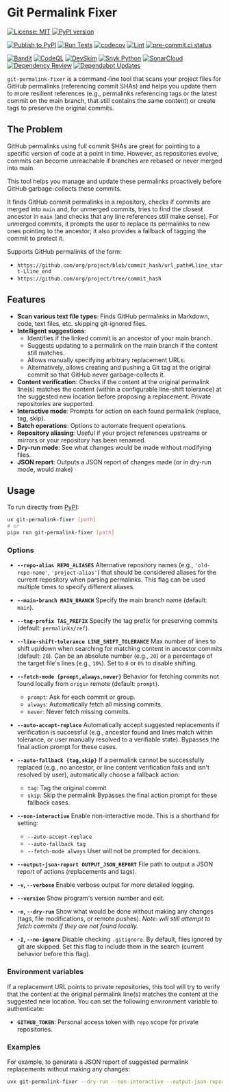 # Git Permalink Fixer

[![License: MIT](https://img.shields.io/badge/License-MIT-yellow.svg)](https://opensource.org/licenses/MIT)
[![PyPI version](https://badge.fury.io/py/git-permalink-fixer.svg?1)](https://badge.fury.io/py/git-permalink-fixer)

[![Publish to PyPI](https://github.com/huyz/git-permalink-fixer/actions/workflows/publish.yml/badge.svg)](https://github.com/huyz/git-permalink-fixer/actions/workflows/publish.yml)
[![Run Tests](https://github.com/huyz/git-permalink-fixer/actions/workflows/test.yml/badge.svg)](https://github.com/huyz/git-permalink-fixer/actions/workflows/test.yml)
[![codecov](https://codecov.io/gh/huyz/git-permalink-fixer/graph/badge.svg?token=5UAFLXGY8W)](https://codecov.io/gh/huyz/git-permalink-fixer)
[![Lint](https://github.com/huyz/git-permalink-fixer/actions/workflows/lint.yml/badge.svg)](https://github.com/huyz/git-permalink-fixer/actions/workflows/lint.yml)
[![pre-commit.ci status](https://results.pre-commit.ci/badge/github/huyz/git-permalink-fixer/main.svg)](https://results.pre-commit.ci/latest/github/huyz/git-permalink-fixer/main)

[![Bandit](https://github.com/huyz/git-permalink-fixer/actions/workflows/bandit.yml/badge.svg)](https://github.com/huyz/git-permalink-fixer/actions/workflows/bandit.yml)
[![CodeQL](https://github.com/huyz/git-permalink-fixer/actions/workflows/github-code-scanning/codeql/badge.svg)](https://github.com/huyz/git-permalink-fixer/actions/workflows/github-code-scanning/codeql)
[![DevSkim](https://github.com/huyz/git-permalink-fixer/actions/workflows/devskim.yml/badge.svg)](https://github.com/huyz/git-permalink-fixer/actions/workflows/devskim.yml)
[![Snyk Python](https://github.com/huyz/git-permalink-fixer/actions/workflows/snyk-python.yml/badge.svg)](https://github.com/huyz/git-permalink-fixer/actions/workflows/snyk-python.yml)
[![SonarCloud](https://github.com/huyz/git-permalink-fixer/actions/workflows/sonarcloud.yml/badge.svg)](https://github.com/huyz/git-permalink-fixer/actions/workflows/sonarcloud.yml)
[![Dependency Review](https://github.com/huyz/git-permalink-fixer/actions/workflows/dependency-review.yml/badge.svg)](https://github.com/huyz/git-permalink-fixer/actions/workflows/dependency-review.yml)
[![Dependabot Updates](https://github.com/huyz/git-permalink-fixer/actions/workflows/dependabot/dependabot-updates/badge.svg)](https://github.com/huyz/git-permalink-fixer/actions/workflows/dependabot/dependabot-updates)

`git-permalink-fixer` is a command-line tool that scans your project files for GitHub permalinks (referencing commit
SHAs) and helps you update them to more resilient references (e.g., permalinks referencing tags or the latest commit on
the main branch, that still contains the same content) or create tags to preserve the original commits.

## The Problem

GitHub permalinks using full commit SHAs are great for pointing to a specific version of code at a point in time.
However, as repositories evolve, commits can become unreachable if branches are rebased or never merged into main.

This tool helps you manage and update these permalinks proactively before GitHub garbage-collects these commits.

It finds GitHub commit permalinks in a repository, checks if commits are merged into `main` and, for
unmerged commits, tries to find the closest ancestor in `main` (and checks that any line references
still make sense).
For unmerged commits, it prompts the user to replace its permalinks to new ones pointing to the
ancestor; it also provides a fallback of tagging the commit to protect it.

Supports GitHub permalinks of the form:
- `https://github.com/org/project/blob/commit_hash/url_path#Lline_start-Lline_end`
- `https://github.com/org/project/tree/commit_hash`

## Features

- **Scan various text file types**: Finds GitHub permalinks in Markdown, code, text files, etc.
    skipping git-ignored files.
- **Intelligent suggestions**:
  - Identifies if the linked commit is an ancestor of your main branch.
  - Suggests updating to a permalink on the main branch if the content still matches.
  - Allows manually specifying arbitrary replacement URLs.
  - Alternatively, allows creating and pushing a Git tag at the original commit so that GitHub never garbage-collects it.
- **Content verification**: Checks if the content at the original permalink line(s) matches the content (within a
    configurable line-shift tolerance) at the suggested new location before proposing a replacement. Private
    repositories are supported.
- **Interactive mode**: Prompts for action on each found permalink (replace, tag, skip).
- **Batch operations**: Options to automate frequent operations.
- **Repository aliasing**: Useful if your project references upstreams or mirrors or your repository has been renamed.
- **Dry-run mode**: See what changes would be made without modifying files.
- **JSON report**: Outputs a JSON report of changes made (or in dry-run mode, would make)

## Usage

To run directly from [PyPI](https://pypi.org/project/git-permalink-fixer/):

```bash
ux git-permalink-fixer [path]
# or
pipx run git-permalink-fixer [path]
```

### Options

- **`--repo-alias REPO_ALIASES`**
    Alternative repository names (e.g., `'old-repo-name'`, `'project-alias'`) that should be considered aliases for the current repository when parsing permalinks.
    This flag can be used multiple times to specify different aliases.

- **`--main-branch MAIN_BRANCH`**
    Specify the main branch name (default: `main`).

- **`--tag-prefix TAG_PREFIX`**
    Specify the tag prefix for preserving commits (default: `permalinks/ref`).

- **`--line-shift-tolerance LINE_SHIFT_TOLERANCE`**
    Max number of lines to shift up/down when searching for matching content in ancestor commits (default: `20`).
    Can be an absolute number (e.g., `20`) or a percentage of the target file's lines (e.g., `10%`).
    Set to `0` or `0%` to disable shifting.

- **`--fetch-mode {prompt,always,never}`**
    Behavior for fetching commits not found locally from `origin` remote (default: `prompt`).
    - `prompt`: Ask for each commit or group.
    - `always`: Automatically fetch all missing commits.
    - `never`: Never fetch missing commits.

- **`--auto-accept-replace`**
    Automatically accept suggested replacements if verification is successful (e.g., ancestor found and lines match within tolerance, or user manually resolved to a verifiable state).
    Bypasses the final action prompt for these cases.

- **`--auto-fallback {tag,skip}`**
    If a permalink cannot be successfully replaced (e.g., no ancestor, or line content verification fails and isn't resolved by user), automatically choose a fallback action:
    - `tag`: Tag the original commit
    - `skip`: Skip the permalink
    Bypasses the final action prompt for these fallback cases.

- **`--non-interactive`**
    Enable non-interactive mode. This is a shorthand for setting:
    - `--auto-accept-replace`
    - `--auto-fallback tag`
    - `--fetch-mode always`
    User will not be prompted for decisions.

- **`--output-json-report OUTPUT_JSON_REPORT`**
    File path to output a JSON report of actions (replacements and tags).

- **`-v`, `--verbose`**
    Enable verbose output for more detailed logging.

- **`--version`**
    Show program's version number and exit.

- **`-n`, `--dry-run`**
    Show what would be done without making any changes (tags, file modifications, or remote pushes).
    *Note: will still attempt to fetch commits if they are not found locally.*

- **`-I`, `--no-ignore`**
    Disable checking `.gitignore`. By default, files ignored by git are skipped.
    Set this flag to include them in the search (current behavior before this flag).

### Environment variables

If a replacement URL points to private repositories, this tool will try to verify that the content at the original
permalink line(s) matches the content at the suggested new location.
You can set the following environment variable to authenticate:

- **`GITHUB_TOKEN`**: Personal access token with `repo` scope for private repositories.

### Examples

For example, to generate a JSON report of suggested permalink replacements without making any changes:

```bash
uvx git-permalink-fixer --dry-run --non-interactive --output-json-report $(date -I).permalinks-to-replace.json --line-shift-tolerance '10%' $REPO_PATH
```
